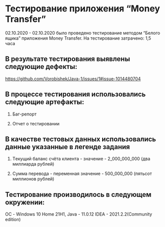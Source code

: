 # Тестирование приложения “Money Transfer”

02.10.2020 - 02.10.2020 было проведено тестирование методом “Белого ящика” приложения Money Transfer.
На тестирование затрачено: 1,5 часа

## В результате тестирования выявлены следующие дефекты:
https://github.com/Vorobishek/Java-1/issues/1#issue-1014480704

## В процессе тестирования использовались следующие артефакты:
1. Баг-репорт

2. Отчет о тестировании

## В качестве тестовых данных использовались данные указанные в легенде задания

1. Tекущий баланс счёта клиента - значение - 2_000_000_000 (два миллиарда рублей)

2. Cумма перевода - переменная значение - 500_000_000 (пятьсот миллионов рублей)

## Тестирование производилось в следующем окружении:
ОС - Windows 10 Home 21H1, Java - 11.0.12 IDEA - 2021.2.2(Community edition)